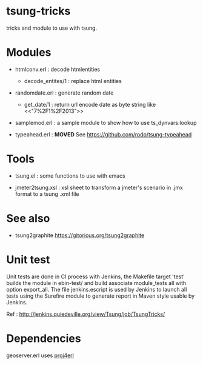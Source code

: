 tsung-tricks
============

tricks and module to use with tsung.

Modules
=======

* htmlconv.erl : decode htmlentities
  
  * decode_entites/1 : replace html entities

* randomdate.erl : generate random date 

  * get_date/1 : return url encode date as byte string like <<"7%2F1%2F2013">>

* samplemod.erl : a sample module to show how to use ts_dynvars:lookup

* typeahead.erl : **MOVED** See https://github.com/rodo/tsung-typeahead

Tools
=====

* tsung.el : some functions to use with emacs

* jmeter2tsung.xsl : xsl sheet to transform a jmeter's scenario in
  .jmx format to a tsung .xml file

See also
========

* tsung2graphite https://gitorious.org/tsung2graphite

Unit test
=========

Unit tests are done in CI process with Jenkins, the Makefile target
'test' builds the module in ebin-test/ and build associate
module_tests all with option export_all. The file jenkins.escript
is used by Jenkins to launch all tests using the Surefire module to
generate report in Maven style usable by Jenkins.

Ref : http://jenkins.quiedeville.org/view/Tsung/job/TsungTricks/

Dependencies
============

geoserver.erl uses
[proj4erl](https://github.com/greenelephantlabs/proj4erl)
